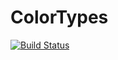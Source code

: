 # ColorTypes

[![Build Status](https://travis-ci.org/SimonDanisch/ColorTypes.jl.svg?branch=master)](https://travis-ci.org/SimonDanisch/ColorTypes.jl)
